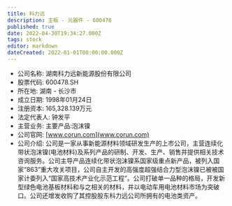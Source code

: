 ```yaml
---
title: 科力远
description: 主板 - 元器件 - 600478
published: true
date: 2022-04-30T19:34:27.000Z
tags: stock
editor: markdown
dateCreated: 2022-01-01T00:00:00.000Z
---
```


- 公司名称: 湖南科力远新能源股份有限公司
- 股票代码: 600478.SH
- 所在地: 湖南 - 长沙市
- 成立日期: 1998年01月24日
- 注册资本: 165,328.139万元
- 法定代表人: 钟发平
- 主营业务: 主要产品:泡沫镍
- 公司官网: [www.corun.com](www.corun.com)
- 公司介绍: 公司是一家从事新能源材料领域研发生产的上市公司，主营连续化带状泡沫镍(电池材料)及系列产品的研制、开发、生产、销售并提供相关技术咨询服务。公司主导产品连续化带状泡沫镍系国家级重点新产品，被列入国家“863”重大攻关项目，公司自主开发的高强度超强结合力型泡沫镍已被被国家计委列入“国家高技术产业化示范工程”。公司打破单一品种的格局，开发新型绿色电池基板材料和与之相关的材料，并以电动车用电池材料市场为突破口。公司还增发收购了其控股股东科力远公司所拥有的电池类资产。


